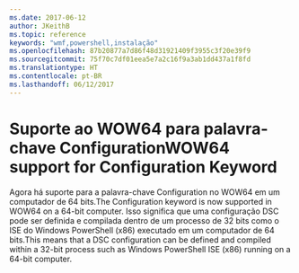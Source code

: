 ```yaml
---
ms.date: 2017-06-12
author: JKeithB
ms.topic: reference
keywords: "wmf,powershell,instalação"
ms.openlocfilehash: 87b20877a7d86f48d31921409f3955c3f20e39f9
ms.sourcegitcommit: 75f70c7df01eea5e7a2c16f9a3ab1dd437a1f8fd
ms.translationtype: HT
ms.contentlocale: pt-BR
ms.lasthandoff: 06/12/2017
---
```

# <a name="wow64-support-for-configuration-keyword"></a><span data-ttu-id="736d0-102">Suporte ao WOW64 para palavra-chave Configuration</span><span class="sxs-lookup"><span data-stu-id="736d0-102">WOW64 support for Configuration Keyword</span></span>

<span data-ttu-id="736d0-103">Agora há suporte para a palavra-chave Configuration no WOW64 em um computador de 64 bits.</span><span class="sxs-lookup"><span data-stu-id="736d0-103">The Configuration keyword is now supported in WOW64 on a 64-bit computer.</span></span> <span data-ttu-id="736d0-104">Isso significa que uma configuração DSC pode ser definida e compilada dentro de um processo de 32 bits como o ISE do Windows PowerShell (x86) executado em um computador de 64 bits.</span><span class="sxs-lookup"><span data-stu-id="736d0-104">This means that a DSC configuration can be defined and compiled within a 32-bit process such as Windows PowerShell ISE (x86) running on a 64-bit computer.</span></span>

